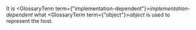  It is <GlossaryTerm  term={"implementation-dependent"}><i>implementation-dependent</i></GlossaryTerm> what <GlossaryTerm  term={"object"}><i>object</i></GlossaryTerm> is used to represent the host. 



